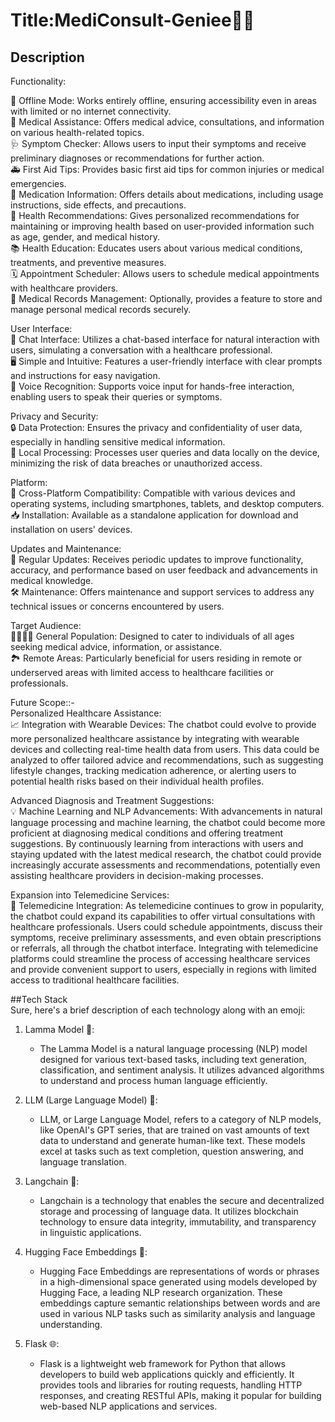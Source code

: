# Title:MediConsult-Geniee🧞‍♂️
## Description

Functionality:

📴 Offline Mode: Works entirely offline, ensuring accessibility even in areas with limited or no internet connectivity.<br />
💊 Medical Assistance: Offers medical advice, consultations, and information on various health-related topics.<br />
🩺 Symptom Checker: Allows users to input their symptoms and receive preliminary diagnoses or recommendations for further action.<br />
🚑 First Aid Tips: Provides basic first aid tips for common injuries or medical emergencies.<br />
💊 Medication Information: Offers details about medications, including usage instructions, side effects, and precautions.<br />
🏥 Health Recommendations: Gives personalized recommendations for maintaining or improving health based on user-provided information such as age, gender, and medical history.<br />
📚 Health Education: Educates users about various medical conditions, treatments, and preventive measures.<br />
🗓️ Appointment Scheduler: Allows users to schedule medical appointments with healthcare providers.<br />
📑 Medical Records Management: Optionally, provides a feature to store and manage personal medical records securely.<br />

User Interface:<br />
💬 Chat Interface: Utilizes a chat-based interface for natural interaction with users, simulating a conversation with a healthcare professional.<br />
🖥️ Simple and Intuitive: Features a user-friendly interface with clear prompts and instructions for easy navigation.<br />
🎤 Voice Recognition: Supports voice input for hands-free interaction, enabling users to speak their queries or symptoms.<br />

Privacy and Security:<br />
🔒 Data Protection: Ensures the privacy and confidentiality of user data, especially in handling sensitive medical information.<br />
🔐 Local Processing: Processes user queries and data locally on the device, minimizing the risk of data breaches or unauthorized access.<br />

Platform:<br />
📱 Cross-Platform Compatibility: Compatible with various devices and operating systems, including smartphones, tablets, and desktop computers.<br />
📥 Installation: Available as a standalone application for download and installation on users' devices.<br />

Updates and Maintenance:<br />
🔄 Regular Updates: Receives periodic updates to improve functionality, accuracy, and performance based on user feedback and advancements in medical knowledge.<br />
🛠️ Maintenance: Offers maintenance and support services to address any technical issues or concerns encountered by users.<br />

Target Audience:<br />
👨‍👩‍👧‍👦 General Population: Designed to cater to individuals of all ages seeking medical advice, information, or assistance.<br />
🏞️ Remote Areas: Particularly beneficial for users residing in remote or underserved areas with limited access to healthcare facilities or professionals.<br />

Future Scope::-<br />
Personalized Healthcare Assistance:<br />
📈 Integration with Wearable Devices: The chatbot could evolve to provide more personalized healthcare assistance by integrating with wearable devices and collecting real-time health data from users. This data could be analyzed to offer tailored advice and recommendations, such as suggesting lifestyle changes, tracking medication adherence, or alerting users to potential health risks based on their individual health profiles.<br />

Advanced Diagnosis and Treatment Suggestions:<br />
💡 Machine Learning and NLP Advancements: With advancements in natural language processing and machine learning, the chatbot could become more proficient at diagnosing medical conditions and offering treatment suggestions. By continuously learning from interactions with users and staying updated with the latest medical research, the chatbot could provide increasingly accurate assessments and recommendations, potentially even assisting healthcare providers in decision-making processes.<br />

Expansion into Telemedicine Services:<br />
📱 Telemedicine Integration: As telemedicine continues to grow in popularity, the chatbot could expand its capabilities to offer virtual consultations with healthcare professionals. Users could schedule appointments, discuss their symptoms, receive preliminary assessments, and even obtain prescriptions or referrals, all through the chatbot interface. Integrating with telemedicine platforms could streamline the process of accessing healthcare services and provide convenient support to users, especially in regions with limited access to traditional healthcare facilities.<br />

##Tech Stack<br />
Sure, here's a brief description of each technology along with an emoji:

1. Lamma Model 🧠:<br />
   - The Lamma Model is a natural language processing (NLP) model designed for various text-based tasks, including text generation, classification, and sentiment analysis. It utilizes advanced algorithms to understand and process human language efficiently.<br />

2. LLM (Large Language Model) 🤖:<br />
   - LLM, or Large Language Model, refers to a category of NLP models, like OpenAI's GPT series, that are trained on vast amounts of text data to understand and generate human-like text. These models excel at tasks such as text completion, question answering, and language translation.<br />

3. Langchain 🔗:<br />
   - Langchain is a technology that enables the secure and decentralized storage and processing of language data. It utilizes blockchain technology to ensure data integrity, immutability, and transparency in linguistic applications.<br />

4. Hugging Face Embeddings 🤗:<br />
   - Hugging Face Embeddings are representations of words or phrases in a high-dimensional space generated using models developed by Hugging Face, a leading NLP research organization. These embeddings capture semantic relationships between words and are used in various NLP tasks such as similarity analysis and language understanding.<br />

5. Flask 🌐:<br />
   - Flask is a lightweight web framework for Python that allows developers to build web applications quickly and efficiently. It provides tools and libraries for routing requests, handling HTTP responses, and creating RESTful APIs, making it popular for building web-based NLP applications and services.<br />

